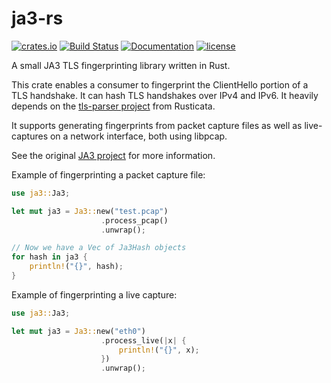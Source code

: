 # ja3-rs

[![crates.io](https://img.shields.io/crates/v/ja3.svg)](https://crates.io/crates/ja3)
[![Build Status](https://travis-ci.org/jabedude/ja3-rs.svg?branch=master)](https://travis-ci.org/jabedude/ja3-rs)
[![Documentation](https://docs.rs/ja3/badge.svg)](https://docs.rs/ja3/)
[![license](https://img.shields.io/badge/license-BSD3.0-blue.svg)](https://github.com/jabedude/ja3-rs/LICENSE)

A small JA3 TLS fingerprinting library written in Rust.

This crate enables a consumer to fingerprint the ClientHello portion of a TLS handshake.
It can hash TLS handshakes over IPv4 and IPv6. It heavily depends on the [tls-parser
project](https://github.com/rusticata/tls-parser) from Rusticata.

It supports generating fingerprints from packet capture files as well as live-captures 
on a network interface, both using libpcap.

See the original [JA3 project](https://github.com/salesforce/ja3) for more information.

Example of fingerprinting a packet capture file:

```rust
use ja3::Ja3;

let mut ja3 = Ja3::new("test.pcap")
                    .process_pcap()
                    .unwrap();

// Now we have a Vec of Ja3Hash objects
for hash in ja3 {
    println!("{}", hash);
}
```

Example of fingerprinting a live capture:

```rust
use ja3::Ja3;

let mut ja3 = Ja3::new("eth0")
                    .process_live(|x| {
                        println!("{}", x);
                    })
                    .unwrap();

```
